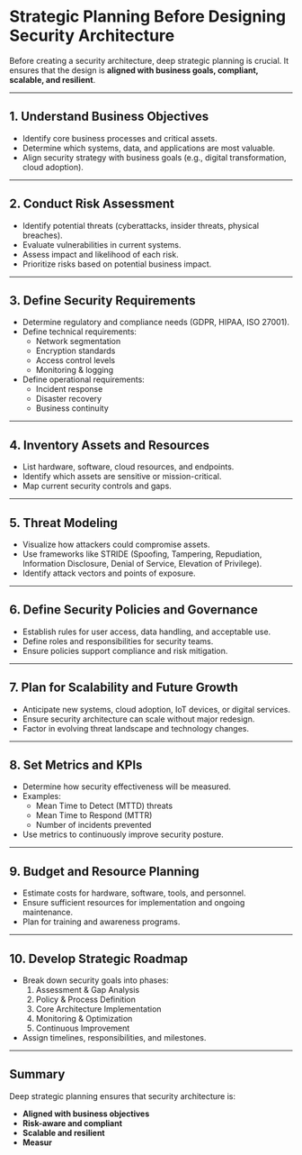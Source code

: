 # Strategic Planning Before Designing Security Architecture

Before creating a security architecture, deep strategic planning is crucial. It ensures that the design is **aligned with business goals, compliant, scalable, and resilient**.

---

## 1. **Understand Business Objectives**
- Identify core business processes and critical assets.
- Determine which systems, data, and applications are most valuable.
- Align security strategy with business goals (e.g., digital transformation, cloud adoption).

---

## 2. **Conduct Risk Assessment**
- Identify potential threats (cyberattacks, insider threats, physical breaches).
- Evaluate vulnerabilities in current systems.
- Assess impact and likelihood of each risk.
- Prioritize risks based on potential business impact.

---

## 3. **Define Security Requirements**
- Determine regulatory and compliance needs (GDPR, HIPAA, ISO 27001).
- Define technical requirements:
  - Network segmentation
  - Encryption standards
  - Access control levels
  - Monitoring & logging
- Define operational requirements:
  - Incident response
  - Disaster recovery
  - Business continuity

---

## 4. **Inventory Assets and Resources**
- List hardware, software, cloud resources, and endpoints.
- Identify which assets are sensitive or mission-critical.
- Map current security controls and gaps.

---

## 5. **Threat Modeling**
- Visualize how attackers could compromise assets.
- Use frameworks like STRIDE (Spoofing, Tampering, Repudiation, Information Disclosure, Denial of Service, Elevation of Privilege).
- Identify attack vectors and points of exposure.

---

## 6. **Define Security Policies and Governance**
- Establish rules for user access, data handling, and acceptable use.
- Define roles and responsibilities for security teams.
- Ensure policies support compliance and risk mitigation.

---

## 7. **Plan for Scalability and Future Growth**
- Anticipate new systems, cloud adoption, IoT devices, or digital services.
- Ensure security architecture can scale without major redesign.
- Factor in evolving threat landscape and technology changes.

---

## 8. **Set Metrics and KPIs**
- Determine how security effectiveness will be measured.
- Examples:
  - Mean Time to Detect (MTTD) threats
  - Mean Time to Respond (MTTR)
  - Number of incidents prevented
- Use metrics to continuously improve security posture.

---

## 9. **Budget and Resource Planning**
- Estimate costs for hardware, software, tools, and personnel.
- Ensure sufficient resources for implementation and ongoing maintenance.
- Plan for training and awareness programs.

---

## 10. **Develop Strategic Roadmap**
- Break down security goals into phases:
  1. Assessment & Gap Analysis
  2. Policy & Process Definition
  3. Core Architecture Implementation
  4. Monitoring & Optimization
  5. Continuous Improvement
- Assign timelines, responsibilities, and milestones.

---

## Summary
Deep strategic planning ensures that security architecture is:
- **Aligned with business objectives**
- **Risk-aware and compliant**
- **Scalable and resilient**
- **Measur**
